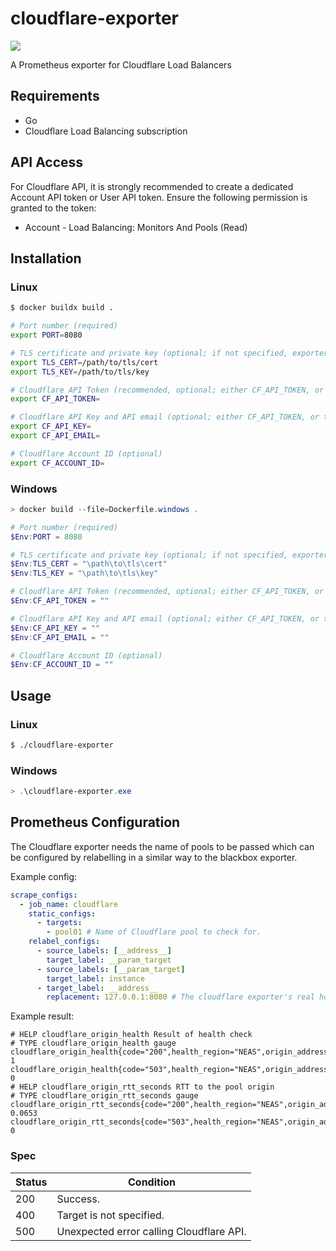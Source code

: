 cloudflare-exporter
===================

[![][workflow-badge]][workflow-link]

A Prometheus exporter for Cloudflare Load Balancers

## Requirements

- Go
- Cloudflare Load Balancing subscription

## API Access

For Cloudflare API, it is strongly recommended to create a dedicated Account API token or User API token.
Ensure the following permission is granted to the token:

- Account - Load Balancing: Monitors And Pools (Read)

## Installation

### Linux

```sh
$ docker buildx build .
```

```sh
# Port number (required)
export PORT=8080

# TLS certificate and private key (optional; if not specified, exporter is served over HTTP)
export TLS_CERT=/path/to/tls/cert
export TLS_KEY=/path/to/tls/key

# Cloudflare API Token (recommended, optional; either CF_API_TOKEN, or the combination of CF_API_KEY and CF_API_EMAIL is required)
export CF_API_TOKEN=

# Cloudflare API Key and API email (optional; either CF_API_TOKEN, or the combination of CF_API_KEY and CF_API_EMAIL is required)
export CF_API_KEY=
export CF_API_EMAIL=

# Cloudflare Account ID (optional)
export CF_ACCOUNT_ID=
```

### Windows

```powershell
> docker build --file=Dockerfile.windows .
```

```powershell
# Port number (required)
$Env:PORT = 8080

# TLS certificate and private key (optional; if not specified, exporter is served over HTTP)
$Env:TLS_CERT = "\path\to\tls\cert"
$Env:TLS_KEY = "\path\to\tls\key"

# Cloudflare API Token (recommended, optional; either CF_API_TOKEN, or the combination of CF_API_KEY and CF_API_EMAIL is required)
$Env:CF_API_TOKEN = ""

# Cloudflare API Key and API email (optional; either CF_API_TOKEN, or the combination of CF_API_KEY and CF_API_EMAIL is required)
$Env:CF_API_KEY = ""
$Env:CF_API_EMAIL = ""

# Cloudflare Account ID (optional)
$Env:CF_ACCOUNT_ID = ""
```

## Usage

### Linux

```sh
$ ./cloudflare-exporter
```

### Windows

```powershell
> .\cloudflare-exporter.exe
```

## Prometheus Configuration

The Cloudflare exporter needs the name of pools to be passed which can be
configured by relabelling in a similar way to the blackbox exporter.

Example config:

```yaml
scrape_configs:
  - job_name: cloudflare
    static_configs:
      - targets:
        - pool01 # Name of Cloudflare pool to check for.
    relabel_configs:
      - source_labels: [__address__]
        target_label: __param_target
      - source_labels: [__param_target]
        target_label: instance
      - target_label: __address__
        replacement: 127.0.0.1:8080 # The cloudflare exporter's real hostname:port.
```

Example result:

```
# HELP cloudflare_origin_health Result of health check
# TYPE cloudflare_origin_health gauge
cloudflare_origin_health{code="200",health_region="NEAS",origin_address="www01.example.com",pool_name="pool01"} 1
cloudflare_origin_health{code="503",health_region="NEAS",origin_address="www02.example.com",pool_name="pool01"} 0
# HELP cloudflare_origin_rtt_seconds RTT to the pool origin
# TYPE cloudflare_origin_rtt_seconds gauge
cloudflare_origin_rtt_seconds{code="200",health_region="NEAS",origin_address="www01.example.com",pool_name="pool01"} 0.0653
cloudflare_origin_rtt_seconds{code="503",health_region="NEAS",origin_address="www02.example.com",pool_name="pool01"} 0
```

### Spec

| Status | Condition                                |
|--------|------------------------------------------|
| 200    | Success.                                 |
| 400    | Target is not specified.                 |
| 500    | Unexpected error calling Cloudflare API. |

[workflow-link]:    https://github.com/chitoku-k/cloudflare-exporter/actions?query=branch:master
[workflow-badge]:   https://img.shields.io/github/actions/workflow/status/chitoku-k/cloudflare-exporter/ci.yml?branch=master&style=flat-square
